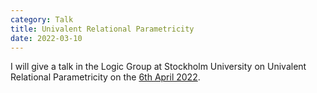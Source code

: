 ```yaml
---
category: Talk
title: Univalent Relational Parametricity
date: 2022-03-10
---
```


I will give a talk in the Logic Group at Stockholm University on
Univalent Relational Parametricity on the [6th April 2022](https://logic.math.su.se/seminar/).